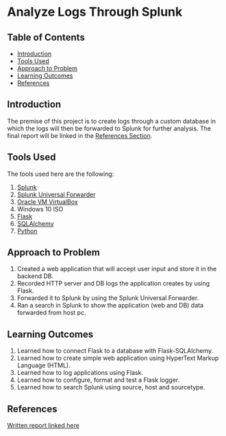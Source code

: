 # Analyze Logs Through Splunk

## Table of Contents

- [Introduction](#Introduction)
- [Tools Used](#Tools-Used)
- [Approach to Problem](#Approach-to-Problem)
- [Learning Outcomes](#Learning-Outcomes)
- [References](#References)

<h2 id="#Introduction">Introduction</h2>

The premise of this project is to create logs through a custom database in which the logs will then be forwarded to Splunk for further analysis. The final report will be linked in the [References Section](#References).

<h2 id="#Tools-Used">Tools Used</h2>

The tools used here are the following:

1. [Splunk](https://www.splunk.com/)
2. [Splunk Universal Forwarder](https://www.splunk.com/en_us/download/universal-forwarder.html)
3. [Oracle VM VirtualBox](https://www.virtualbox.org/)
4. Windows 10 ISO
5. [Flask](https://flask.palletsprojects.com/en/2.3.x/)
6. [SQLAlchemy](https://www.sqlalchemy.org/)
7. [Python](https://www.python.org/downloads/)

<h2 id="#Approach-to-Problem">Approach to Problem</h2>

1. Created a web application that will accept user input and store it in the backend DB.
2. Recorded HTTP server and DB logs the application creates by using Flask.
3. Forwarded it to Splunk by using the Splunk Universal Forwarder.
4. Ran a search in Splunk to show the application (web and DB) data forwarded from host pc.

<h2 id="#Learning-Outcomes">Learning Outcomes</h2>

1. Learned how to connect Flask to a database with Flask-SQLAlchemy.
2. Learned how to create simple web application using HyperText Markup Language (HTML).
3. Learned how to log applications using Flask.
4. Learned how to configure, format and test a Flask logger.
5. Learned how to search Splunk using source, host and sourcetype.

## References

[Written report linked here](https://github.com/JacYuan1/Analyze-Logs-Through-Splunk-Project/blob/main/Written%20Report.pdf)
